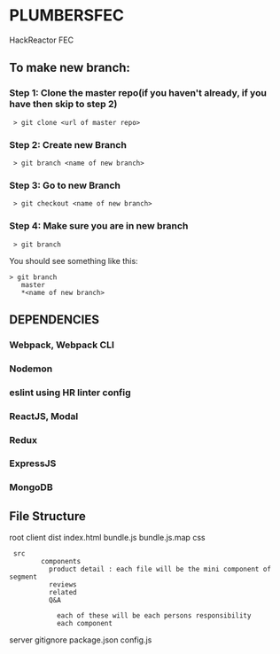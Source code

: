 # PLUMBERSFEC
HackReactor FEC

## To make new branch: 
  ### Step 1: Clone the master repo(if you haven't already, if you have then skip to step 2)
  ```
   > git clone <url of master repo>
  ```
  ### Step 2: Create new Branch
  ```
   > git branch <name of new branch>
  ```
  ### Step 3: Go to new Branch
  ```
   > git checkout <name of new branch>
  ```
  ### Step 4: Make sure you are in new branch
  ```
   > git branch
  ```
   You should see something like this:
   ```
   > git branch
      master
      *<name of new branch>
   ```
   
   
## DEPENDENCIES 

  ### Webpack, Webpack CLI
  ### Nodemon
  ### eslint using HR linter config
  ### ReactJS, Modal
  ### Redux
  ### ExpressJS
  ### MongoDB
  
## File Structure
root
  client
     dist
           index.html
           bundle.js
           bundle.js.map
           css
            
     src
            components
              product detail : each file will be the mini component of segment
              reviews
              related
              Q&A
                
                each of these will be each persons responsibility
                each component
  server
  gitignore
  package.json
  config.js
  
  
